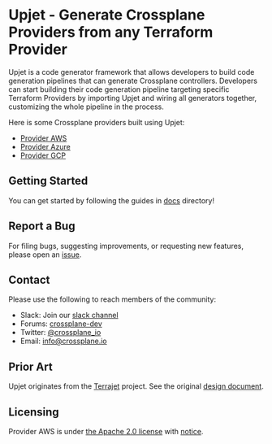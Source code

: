 # Upjet - Generate Crossplane Providers from any Terraform Provider

Upjet is a code generator framework that allows developers to build code
generation pipelines that can generate Crossplane controllers. Developers can
start building their code generation pipeline targeting specific Terraform Providers
by importing Upjet and wiring all generators together, customizing the whole
pipeline in the process.

Here is some Crossplane providers built using Upjet:

* [Provider AWS](https://github.com/upbound/provider-aws)
* [Provider Azure](https://github.com/upbound/provider-azure)
* [Provider GCP](https://github.com/upbound/provider-gcp)

## Getting Started

You can get started by following the guides in [docs](docs/README.md) directory!

## Report a Bug

For filing bugs, suggesting improvements, or requesting new features, please
open an [issue](https://github.com/upbound/upjet/issues).

## Contact

Please use the following to reach members of the community:

* Slack: Join our [slack channel](https://slack.crossplane.io)
* Forums:
  [crossplane-dev](https://groups.google.com/forum/#!forum/crossplane-dev)
* Twitter: [@crossplane_io](https://twitter.com/crossplane_io)
* Email: [info@crossplane.io](mailto:info@crossplane.io)

## Prior Art

Upjet originates from the [Terrajet][terrajet] project. See the original 
[design document][terrajet-design-doc].

## Licensing

Provider AWS is under [the Apache 2.0 license](LICENSE) with [notice](NOTICE).

[terrajet-design-doc]: https://github.com/crossplane/crossplane/blob/master/design/design-doc-terrajet.md
[terrajet]: https://github.com/crossplane/terrajet